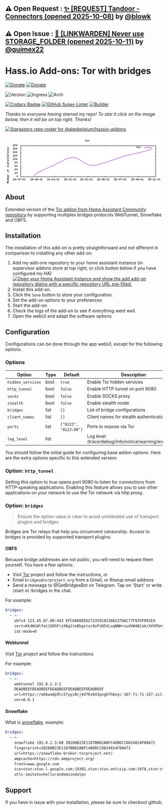 ## &#9888; Open Request : [✨ [REQUEST] Tandoor - Connectors (opened 2025-10-08)](https://github.com/alexbelgium/hassio-addons/issues/2135) by [@blowk](https://github.com/blowk)
## &#9888; Open Issue : [🐛 [LINKWARDEN] Never use STORAGE_FOLDER (opened 2025-10-11)](https://github.com/alexbelgium/hassio-addons/issues/2137) by [@guimex22](https://github.com/guimex22)
# Hass.io Add-ons: Tor with bridges

[![Donate][donation-badge]](https://www.buymeacoffee.com/alexbelgium)
[![Donate][paypal-badge]](https://www.paypal.com/donate/?hosted_button_id=DZFULJZTP3UQA)

![Version](https://img.shields.io/badge/dynamic/yaml?label=Version&query=%24.version&url=https%3A%2F%2Fraw.githubusercontent.com%2Falexbelgium%2Fhassio-addons%2Fmaster%2Ftor%2Fconfig.yaml)
![Ingress](https://img.shields.io/badge/dynamic/yaml?label=Ingress&query=%24.ingress&url=https%3A%2F%2Fraw.githubusercontent.com%2Falexbelgium%2Fhassio-addons%2Fmaster%2Ftor%2Fconfig.yaml)
![Arch](https://img.shields.io/badge/dynamic/yaml?color=success&label=Arch&query=%24.arch&url=https%3A%2F%2Fraw.githubusercontent.com%2Falexbelgium%2Fhassio-addons%2Fmaster%2Ftor%2Fconfig.yaml)

[![Codacy Badge](https://app.codacy.com/project/badge/Grade/9c6cf10bdbba45ecb202d7f579b5be0e)](https://www.codacy.com/gh/alexbelgium/hassio-addons/dashboard?utm_source=github.com&utm_medium=referral&utm_content=alexbelgium/hassio-addons&utm_campaign=Badge_Grade)
[![GitHub Super-Linter](https://img.shields.io/github/actions/workflow/status/alexbelgium/hassio-addons/weekly-supelinter.yaml?label=Lint%20code%20base)](https://github.com/alexbelgium/hassio-addons/actions/workflows/weekly-supelinter.yaml)
[![Builder](https://img.shields.io/github/actions/workflow/status/alexbelgium/hassio-addons/onpush_builder.yaml?label=Builder)](https://github.com/alexbelgium/hassio-addons/actions/workflows/onpush_builder.yaml)

[donation-badge]: https://img.shields.io/badge/Buy%20me%20a%20coffee%20(no%20paypal)-%23d32f2f?logo=buy-me-a-coffee&style=flat&logoColor=white
[paypal-badge]: https://img.shields.io/badge/Buy%20me%20a%20coffee%20with%20Paypal-0070BA?logo=paypal&style=flat&logoColor=white

_Thanks to everyone having starred my repo! To star it click on the image below, then it will be on top right. Thanks!_

[![Stargazers repo roster for @alexbelgium/hassio-addons](https://raw.githubusercontent.com/alexbelgium/hassio-addons/master/.github/stars2.svg)](https://github.com/alexbelgium/hassio-addons/stargazers)

![downloads evolution](https://raw.githubusercontent.com/alexbelgium/hassio-addons/master/tor/stats.png)

## About

Extended version of the [Tor addon from Home Assistant Community repository](https://github.com/hassio-addons/addon-tor) by supporting multiples bridges protocols WebTunnel, Snowflake and OBFS.

## Installation

The installation of this add-on is pretty straightforward and not different in comparison to installing any other add-on.

1. Add my add-ons repository to your home assistant instance (in supervisor addons store at top right, or click button below if you have configured my HA)
   [![Open your Home Assistant instance and show the add add-on repository dialog with a specific repository URL pre-filled.](https://my.home-assistant.io/badges/supervisor_add_addon_repository.svg)](https://my.home-assistant.io/redirect/supervisor_add_addon_repository/?repository_url=https%3A%2F%2Fgithub.com%2Falexbelgium%2Fhassio-addons)
1. Install this add-on.
1. Click the `Save` button to store your configuration.
1. Set the add-on options to your preferences
1. Start the add-on.
1. Check the logs of the add-on to see if everything went well.
1. Open the webUI and adapt the software options

## Configuration

Configurations can be done through the app webUI, except for the following options.

### Options

| Option | Type | Default | Description |
|--------|------|---------|-------------|
| `hidden_services` | bool | `true` | Enable Tor hidden services |
| `http_tunnel` | bool | `false` | Enable HTTP tunnel on port 9080 |
| `socks` | bool | `false` | Enable SOCKS proxy |
| `stealth` | bool | `false` | Enable stealth mode |
| `bridges` | list | `[]` | List of bridge configurations |
| `client_names` | list | `[]` | Client names for stealth authentication |
| `ports` | list | `["8123", "8123:80"]` | Ports to expose via Tor |
| `log_level` | list | | Log level (trace/debug/info/notice/warning/error/fatal) |

You should follow the initial guide for configuring base addon options. Here are the extra options specific to this extended version:

### Option: `http_tunnel`

Setting this option to true opens port 9080 to listen for connections from HTTP-speaking applications. Enabling this feature allows you to use other applications on your network to use the Tor network via http proxy.

### Option: `bridges`

> Ensure the option value is clear to avoid unintended use of transport plugins and bridges.

Bridges are Tor relays that help you circumvent censorship.
Access to bridges is provided by supported transport plugins:

#### OBFS

Because bridge addresses are not public, you will need to request them yourself. You have a few options:

- Visit [Tor][tor-bridges-obfs4] project and follow the instructions, or
- Email `bridges@torproject.org` from a Gmail, or Riseup email address
- Send a message to @GetBridgesBot on Telegram. Tap on 'Start' or write /start or /bridges in the chat.

For example:

```yaml
bridges:
  - >-
    obfs4 123.45.67.89:443 EFC6A00EE6272355C023862378AC77F935F091E4
    cert=KkdWiWlfetJG9SFrzX8g1teBbgxtsc0zPiN5VLxqNNH+iudVW48CoH/XVXPQntbivXIqZA
    iat-mode=0
```

#### Webtunnel

Visit [Tor][tor-bridges-webtunnel] project and follow the instructions

For example:

```yaml
bridges:
  - >-
    webtunnel 192.0.2.3:1
    DEADBEEFDEADBEEFDEADBEEFDEADBEEFDEADBEEF
    url=https://akbwadp9lc5fyyz0cj4d76z643pxgbfh6oyc-167-71-71-157.sslip.io/5m9yq0j4ghkz0fz7qmuw58cvbjon0ebnrsp0
    ver=0.0.1
```

#### Snowflake

What is [snowflake][what-is-snowflake], example:

```yaml
bridges:
  - >-
    snowflake 192.0.2.3:80 2B280B23E1107BB62ABFC40DDCC8824814F80A72
    fingerprint=2B280B23E1107BB62ABFC40DDCC8824814F80A72
    url=https://snowflake-broker.torproject.net/
    ampcache=https://cdn.ampproject.org/
    front=www.google.com
    ice=stun:stun.l.google.com:19302,stun:stun.antisip.com:3478,stun:stun.bluesip.net:3478,stun:stun.dus.net:3478,stun:stun.epygi.com:3478,stun:stun.sonetel.com:3478,stun:stun.uls.co.za:3478,stun:stun.voipgate.com:3478,stun:stun.voys.nl:3478
    utls-imitate=hellorandomizedalpn
```

## Support

If you have in issue with your installation, please be sure to checkout github.

[tor-hidden-service]: https://www.torproject.org/docs/hidden-services.html.en
[tor-bridges-obfs4]: https://bridges.torproject.org/bridges/?transport=obfs4
[tor-bridges-webtunnel]: https://bridges.torproject.org/bridges/?transport=webtunnel
[what-is-snowflake]: https://support.torproject.org/censorship/what-is-snowflake/
